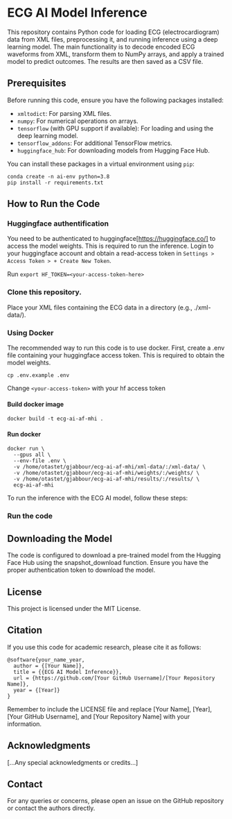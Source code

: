 # ECG AI Model Inference

This repository contains Python code for loading ECG (electrocardiogram) data from XML files, preprocessing it, and running inference using a deep learning model. The main functionality is to decode encoded ECG waveforms from XML, transform them to NumPy arrays, and apply a trained model to predict outcomes. The results are then saved as a CSV file. 

## Prerequisites

Before running this code, ensure you have the following packages installed:

- `xmltodict`: For parsing XML files.
- `numpy`: For numerical operations on arrays.
- `tensorflow` (with GPU support if available): For loading and using the deep learning model.
- `tensorflow_addons`: For additional TensorFlow metrics.
- `huggingface_hub`: For downloading models from Hugging Face Hub.

You can install these packages in a virtual environment using `pip`:

```shell
conda create -n ai-env python=3.8 
pip install -r requirements.txt
```

## How to Run the Code

### Huggingface authentification 
You need to be authenticated to huggingface[https://huggingface.co/] to access the model weights. This is required to run the inference. 
Login to your huggingface account and obtain a read-access token in `Settings > Access Token > + Create New Token`. 

Run `export HF_TOKEN=<your-access-token-here>`

### Clone this repository.
Place your XML files containing the ECG data in a directory (e.g., ./xml-data/). 

### Using Docker

The recommended way to run this code is to use docker. First, create a .env file containing your huggingface access token. This is required to obtain the model weights. 
```
cp .env.example .env
```
Change `<your-access-token>` with your hf access token 

#### Build docker image 
```
docker build -t ecg-ai-af-mhi .
```

#### Run docker
```
docker run \
  --gpus all \
  --env-file .env \
  -v /home/otastet/gjabbour/ecg-ai-af-mhi/xml-data/:/xml-data/ \
  -v /home/otastet/gjabbour/ecg-ai-af-mhi/weights/:/weights/ \
  -v /home/otastet/gjabbour/ecg-ai-af-mhi/results/:/results/ \
  ecg-ai-af-mhi
```

To run the inference with the ECG AI model, follow these steps:




### Run the code 

## Downloading the Model
The code is configured to download a pre-trained model from the Hugging Face Hub using the snapshot_download function. Ensure you have the proper authentication token to download the model.

## License
This project is licensed under the MIT License.

## Citation
If you use this code for academic research, please cite it as follows:

```
@software{your_name_year,
  author = {[Your Name]},
  title = {{ECG AI Model Inference}},
  url = {https://github.com/[Your GitHub Username]/[Your Repository Name]},
  year = {[Year]}
}
```

Remember to include the LICENSE file and replace [Your Name], [Year], [Your GitHub Username], and [Your Repository Name] with your information.

## Acknowledgments
[...Any special acknowledgments or credits...]

## Contact
For any queries or concerns, please open an issue on the GitHub repository or contact the authors directly.
